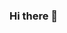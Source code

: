 ### Hi there 👋

<!--
**themanwhosoldtheworld7/themanwhosoldtheworld7** is a ✨ _special_ ✨ repository because its `README.md` (this file) appears on your GitHub profile.

Here are some ideas to get you started:

- 🌱 I’m currently learning ... Data Science
- 👯 I’m looking to collaborate on ... projects on Data Analytics 
- 🤔 I’m looking for help with ...
- 💬 Ask me about ... Fintech
- 📫 How to reach me: ... https://www.linkedin.com/  in/ainish-l/ | Discord: Ainish#0949
- 😄 Pronouns: ... He / Him / His

-->

